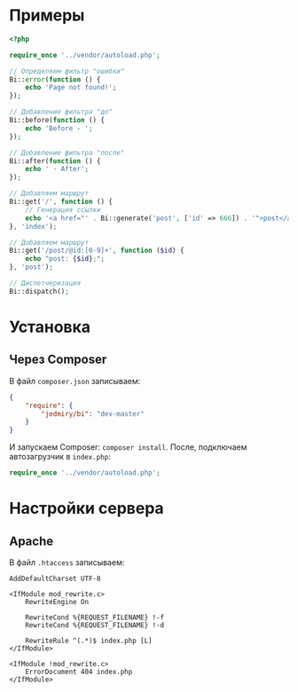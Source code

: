 # Примеры

```php
<?php

require_once '../vendor/autoload.php';

// Определяем фильтр "ошибки"
Bi::error(function () {
    echo 'Page not found!';
});

// Добавление фильтра "до"
Bi::before(function () {
    echo 'Before - ';
});

// Добавление фильтра "после"
Bi::after(function () {
    echo ' - After';
});

// Добавляем маршрут
Bi::get('/', function () {
    // Генерация ссылки
    echo '<a href="' . Bi::generate('post', ['id' => 666]) . '">post</a>'; // /post/666
}, 'index');

// Добавляем маршрут
Bi::get('/post/@id:[0-9]+', function ($id) {
    echo "post: {$id};";
}, 'post');

// Диспетчеризация
Bi::dispatch();
```

# Установка

## Через Composer

В файл `composer.json` записываем:

```json
{
    "require": {
        "jedmiry/bi": "dev-master"
    }
}
```

И запускаем Composer: `composer install`. После, подключаем автозагрузчик в `index.php`:

```php
require_once '../vendor/autoload.php';
```

# Настройки сервера

## Apache

В файл `.htaccess` записываем:

```apacheconf
AddDefaultCharset UTF-8

<IfModule mod_rewrite.c>
    RewriteEngine On

    RewriteCond %{REQUEST_FILENAME} !-f
    RewriteCond %{REQUEST_FILENAME} !-d

    RewriteRule ^(.*)$ index.php [L]
</IfModule>

<IfModule !mod_rewrite.c>
    ErrorDocument 404 index.php
</IfModule>
```